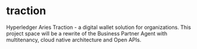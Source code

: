 # traction
Hyperledger Aries Traction - a digital wallet solution for organizations. This project space will be a rewrite of the Business Partner Agent with multitenancy, cloud native architecture and Open APIs.
